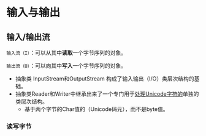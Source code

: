# 输入与输出

## 输入/输出流

`输入流（I）`：可以从其中**读取**一个字节序列的对象。

`输出流（O）`：可以向其中**写入**一个字节序列的对象。



- 抽象类 InputStream和OutputStream 构成了输入输出（I/O）类层次结构的基础。
- 抽象类Reader和Writer中继承出来了一个专门用于<u>处理Unicode字符的</u>单独的类层次结构。
  - 基于两个字节的Char值的（Unicode码元），而不是byte值。



### 读写字节

